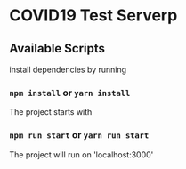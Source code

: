 # COVID19 Test Serverp

## Available Scripts

install dependencies by running

### `npm install` or `yarn install`

The project starts with

### `npm run start` or `yarn run start`

The project will run on 'localhost:3000'
